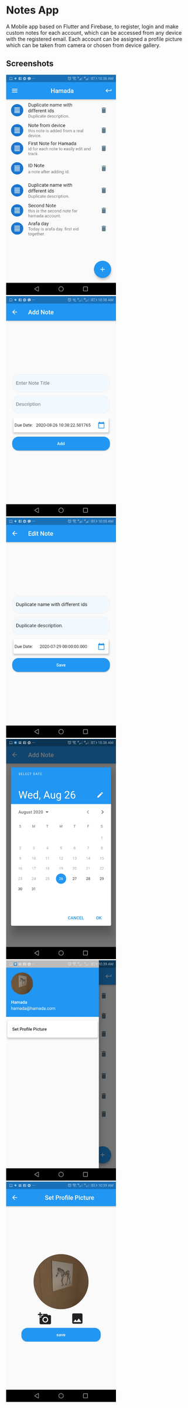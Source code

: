 # Notes App

A Mobile app based on Flutter and Firebase, to register, login and make custom notes for each account, which can be accessed from any device with the registered email.
Each account can be assigned a profile picture which can be taken from camera or chosen from device gallery.

## Screenshots
<img src="screenshots/tasks.jpg" width="300">  <img src="screenshots/addNote.jpg" width="300">  <img src="screenshots/editNote.jpg" width="300">  <img src="screenshots/date.jpg" width="300">  <img src="screenshots/drawer.jpg" width="300">  <img src="screenshots/picture.jpg" width="300"> 
